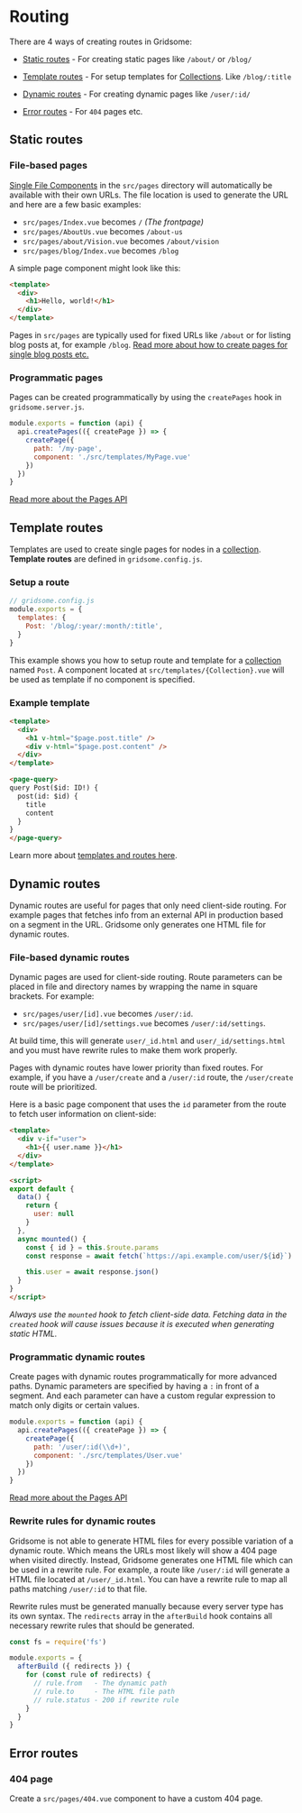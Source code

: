 # Routing

There are 4 ways of creating routes in Gridsome:

- [Static routes](#static-routes) - For creating static pages like `/about/` or `/blog/`

- [Template routes](#template-routes) - For setup templates for [Collections](/docs/collections). Like `/blog/:title`

- [Dynamic routes](#dynamic-routes) - For creating dynamic pages like `/user/:id/`

- [Error routes](#error-routes) - For `404` pages etc.


## Static routes

### File-based pages

[Single File Components](https://vuejs.org/v2/guide/single-file-components.html) in the `src/pages` directory will automatically be available with their own URLs. The file location is used to generate the URL and here are a few basic examples:

- `src/pages/Index.vue` becomes `/` *(The frontpage)*
- `src/pages/AboutUs.vue` becomes `/about-us`
- `src/pages/about/Vision.vue` becomes `/about/vision`
- `src/pages/blog/Index.vue` becomes `/blog`

A simple page component might look like this:

```html
<template>
  <div>
    <h1>Hello, world!</h1>
  </div>
</template>
```

Pages in `src/pages` are typically used for fixed URLs like `/about` or for listing blog posts at, for example `/blog`. [Read more about how to create pages for single blog posts etc.](/docs/collections/)


### Programmatic pages

Pages can be created programmatically by using the `createPages` hook in `gridsome.server.js`.

```js
module.exports = function (api) {
  api.createPages(({ createPage }) => {
    createPage({
      path: '/my-page',
      component: './src/templates/MyPage.vue'
    })
  })
}
```

[Read more about the Pages API](/docs/pages-api/)

## Template routes
Templates are used to create single pages for nodes in a [collection](/docs/collections). **Template routes** are defined in `gridsome.config.js`.

### Setup a route

```js
// gridsome.config.js
module.exports = {
  templates: {
    Post: '/blog/:year/:month/:title',
  }
}
```

This example shows you how to setup route and template for a [collection](/docs/collections/) named `Post`. A component located at `src/templates/{Collection}.vue` will be used as template if no component is specified.


### Example template

```html
<template>
  <div>
    <h1 v-html="$page.post.title" />
    <div v-html="$page.post.content" />
  </div>
</template>

<page-query>
query Post($id: ID!) {
  post(id: $id) {
    title
    content
  }
}
</page-query>
```

Learn more about [templates and routes here](/docs/templates).


## Dynamic routes

Dynamic routes are useful for pages that only need client-side routing. For example pages that fetches info from an external API in production based on a segment in the URL. Gridsome only generates one HTML file for dynamic routes.

### File-based dynamic routes

Dynamic pages are used for client-side routing. Route parameters can be placed in file and directory names by wrapping the name in square brackets. For example:

- `src/pages/user/[id].vue` becomes `/user/:id`.
- `src/pages/user/[id]/settings.vue` becomes `/user/:id/settings`.

At build time, this will generate `user/_id.html` and `user/_id/settings.html` and you must have rewrite rules to make them work properly.

Pages with dynamic routes have lower priority than fixed routes. For example, if you have a `/user/create` and a `/user/:id` route, the `/user/create` route will be prioritized.

Here is a basic page component that uses the `id` parameter from the route to fetch user information on client-side:

```html
<template>
  <div v-if="user">
    <h1>{{ user.name }}</h1>
  </div>
</template>

<script>
export default {
  data() {
    return {
      user: null
    }
  },
  async mounted() {
    const { id } = this.$route.params
    const response = await fetch(`https://api.example.com/user/${id}`)

    this.user = await response.json()
  }
}
</script>
```

*Always use the `mounted` hook to fetch client-side data. Fetching data in the `created` hook will cause issues because it is executed when generating static HTML.*

### Programmatic dynamic routes

Create pages with dynamic routes programmatically for more advanced paths. Dynamic parameters are specified by having a `:` in front of a segment. And each parameter can have a custom regular expression to match only digits or certain values.

```js
module.exports = function (api) {
  api.createPages(({ createPage }) => {
    createPage({
      path: '/user/:id(\\d+)',
      component: './src/templates/User.vue'
    })
  })
}
```

[Read more about the Pages API](/docs/pages-api/)

### Rewrite rules for dynamic routes

Gridsome is not able to generate HTML files for every possible variation of a dynamic route. Which means the URLs most likely will show a 404 page when visited directly. Instead, Gridsome generates one HTML file which can be used in a rewrite rule. For example, a route like `/user/:id` will generate a HTML file located at `/user/_id.html`. You can have a rewrite rule to map all paths matching `/user/:id` to that file.

Rewrite rules must be generated manually because every server type has its own syntax. The `redirects` array in the `afterBuild` hook contains all necessary rewrite rules that should be generated.

```js
const fs = require('fs')

module.exports = {
  afterBuild ({ redirects }) {
    for (const rule of redirects) {
      // rule.from   - The dynamic path
      // rule.to     - The HTML file path
      // rule.status - 200 if rewrite rule
    }
  }
}
```


## Error routes

### 404 page

Create a `src/pages/404.vue` component to have a custom 404 page.

